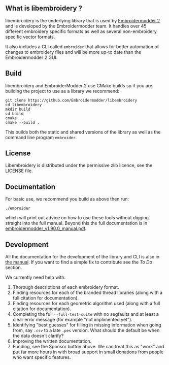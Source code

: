 What is libembroidery ?
-----------------------

libembroidery is the underlying library that is used by [Embroidermodder 2](http://embroidermodder.github.io)
and is developed by the Embroidermodder team.
It handles over 45 different embroidery specific formats as well
as several non-embroidery specific vector formats.

It also includes a CLI called `embroider` that allows for better automation of
changes to embroidery files and will be more up-to date than
the Embroidermodder 2 GUI.

Build
-----

libembroidery and EmbroiderModder 2 use CMake builds
so if you are building the project to use as a library we recommend:
 
```
git clone https://github.com/Embroidermodder/libembroidery
cd libembroidery
mkdir build
cd build
cmake ..
cmake --build .
```

This builds both the static and shared versions of the library as well
as the command line program `embroider`.

License
-------

Libembroidery is distributed under the permissive zlib licence, see the LICENSE
file.

Documentation
-------------

For basic use, we recommend you build as above then run:

```
./embroider
```

which will print out advice on how to use these tools without digging
straight into the full manual. Beyond this the full documentation is in
[embroidermodder_v1.90.0_manual.pdf](https://github.com/Embroidermodder/embroidermodder-manual/blob/master/embroidermodder_v1.90.0_manual.pdf).

Development
-----------

All the documentation for the development of the library and CLI is also
in [the manual](https://github.com/Embroidermodder/libembroidery/blob/master/doc/libembroidery_v0.1_manual.pdf).
If you want to find a simple fix to contribute see the *To Do* section. 

We currently need help with:

  1. Thorough descriptions of each embroidery format.
  2. Finding resources for each of the branded thread libraries (along with a full citation for documentation).
  3. Finding resources for each geometric algorithm used (along with a full citation for documentation).
  4. Completing the full `--full-test-suite`  with no segfaults and at least a clear error message (for example "not implimented yet").
  5. Identifying "best guesses" for filling in missing information when going from, say `.csv` to a late `.pes` version. What should the default be when the data doesn't clarify?
  6. Improving the written documentation.
  7. Funding, see the Sponsor button above. We can treat this as "work" and put far more hours in with broad support in small donations from people who want specific features.
